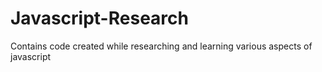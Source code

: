 # Javascript-Research
Contains code created while researching and learning various aspects of javascript
